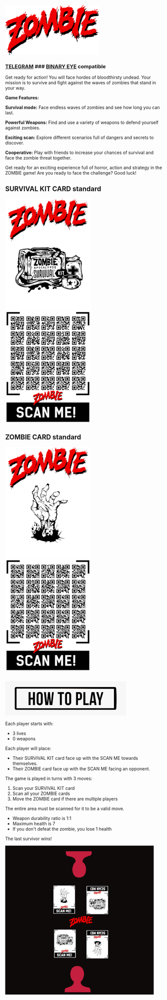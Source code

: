 ![ZOMBIE](/images/logo.png) 
### [TELEGRAM](https://t.me/ZOMBIE_QR)  ### [BINARY EYE](https://play.google.com/store/apps/details?id=de.markusfisch.android.binaryeye) compatible


Get ready for action! You will face hordes of bloodthirsty undead. Your mission is to survive and fight against the waves of zombies that stand in your way. 



**Game Features:**

**Survival mode:** Face endless waves of zombies and see how long you can last. 

**Powerful Weapons:** Find and use a variety of weapons to defend yourself against zombies. 

**Exciting scan:** Explore different scenarios full of dangers and secrets to discover. 

**Cooperative:** Play with friends to increase your chances of survival and face the zombie threat together. 



Get ready for an exciting experience full of horror, action and strategy in the ZOMBIE game! Are you ready to face the challenge? Good luck!

## SURVIVAL KIT CARD standard
![KIT](/images/KIT.png) ![KIT-QR](/images/KIT-SURVIVE.png)    

## ZOMBIE CARD standard
![ZOMBIE](/images/ZOMBIE.png) ![ZOMBIES](/images/ZOMBIES.png) 

##
![how2play](/images/how2play.png) 

Each player starts with:
- 3 lives
- 0 weapons

Each player will place:
- Their SURVIVAL KIT card face up with the SCAN ME towards themselves.
- Their ZOMBIE card face up with the SCAN ME facing an opponent.

The game is played in turns with 3 moves:
1. Scan your SURVIVAL KIT card
2. Scan all your ZOMBIE cards
3. Move the ZOMBIE card if there are multiple players

The entire area must be scanned for it to be a valid move.

- Weapon durability ratio is 1:1
- Maximum health is 7
- If you don't defeat the zombie, you lose 1 health


The last survivor wins!


![PvP](/images/1vs1.png) 






